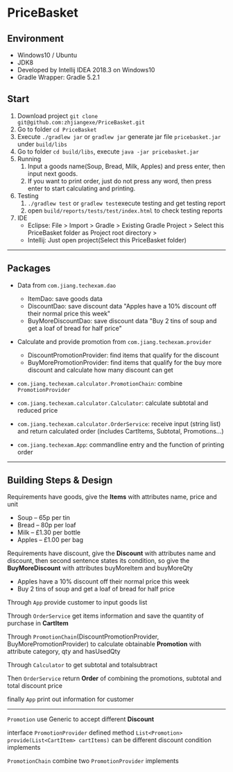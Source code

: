 # PriceBasket

## Environment

- Windows10 / Ubuntu
- JDK8
- Developed by Intellij IDEA 2018.3 on Windows10
- Gradle Wrapper: Gradle 5.2.1

## Start

1. Download project `git clone git@github.com:zhjiangexe/PriceBasket.git`
2. Go to folder `cd PriceBasket`
3. Execute `./gradlew jar` or `gradlew jar` generate jar file `pricebasket.jar` under `build/libs`
4. Go to folder `cd build/libs`, execute `java -jar pricebasket.jar`
5. Running
    1. Input a goods name(Soup, Bread, Milk, Apples) and press enter, then input next goods.
    2. If you want to print order, just do not press any word, then press enter to start calculating and printing.
6. Testing
    1. `./gradlew test` or `gradlew test`execute testing and get testing report
    2. open `build/reports/tests/test/index.html` to check testing reports
7. IDE
    - Eclipse: File > Import > Gradle > Existing Gradle Project > Select this PriceBasket folder as Project root directory >
    - Intellij: Just open project(Select this PriceBasket folder) 
    
---
## Packages

- Data from `com.jiang.techexam.dao`
    - ItemDao: save goods data
    - DiscountDao: save discount data "Apples have a 10% discount off their normal price this week"
    - BuyMoreDiscountDao: save discount data "Buy 2 tins of soup and get a loaf of bread for half price"

- Calculate and provide promotion from `com.jiang.techexam.provider`
    - DiscountPromotionProvider: find items that qualify for the discount
    - BuyMorePromotionProvider: find items that qualify for the buy more discount and calculate how many discount can get

- `com.jiang.techexam.calculator.PromotionChain`: combine `PromotionProvider`
- `com.jiang.techexam.calculator.Calculator`: calculate subtotal and reduced price
- `com.jiang.techexam.calculator.OrderService`: receive input (string list) and return calculated order (includes CartItems, Subtotal, Promotions...)
- `com.jiang.techexam.App`: commandline entry and the function of printing order

---
## Building Steps & Design

Requirements have goods, give the **Items** with attributes name, price and unit

- Soup – 65p per tin
- Bread – 80p per loaf
- Milk – £1.30 per bottle
- Apples – £1.00 per bag
    
Requirements have discount, give the **Discount** with attributes name and discount, then second sentence states its condition, so give the **BuyMoreDiscount** with attributes buyMoreItem and buyMoreQty

- Apples have a 10% discount off their normal price this week
- Buy 2 tins of soup and get a loaf of bread for half price

Through `App` provide customer to input goods list

Through `OrderService` get items information and save the quantity of purchase in **CartItem**

Through `PromotionChain`(DiscountPromotionProvider, BuyMorePromotionProvider) to calculate obtainable **Promotion** with attribute category, qty and hasUsedQty

Through `Calculator` to get subtotal and totalsubtract

Then `OrderService` return **Order** of combining the promotions, subtotal and total discount price

finally `App` print out information for customer

---
`Promotion` use Generic to accept different **Discount**

interface `PromotionProvider` defined method `List<Promotion> provide(List<CartItem> cartItems)` can be different discount condition implements

`PromotionChain` combine two `PromotionProvider` implements
